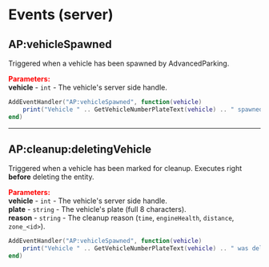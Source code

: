 
# Events (server)

## AP:vehicleSpawned

Triggered when a vehicle has been spawned by AdvancedParking.

<font style="color:red;">**Parameters:**</font><br>
**vehicle** - `int` - The vehicle's server side handle.

```lua
AddEventHandler("AP:vehicleSpawned", function(vehicle)
    print("Vehicle " .. GetVehicleNumberPlateText(vehicle) .. " spawned")
end)
```

***

## AP:cleanup:deletingVehicle

Triggered when a vehicle has been marked for cleanup. Executes right **before** deleting the entity.

<font style="color:red;">**Parameters:**</font><br>
**vehicle** - `int` - The vehicle's server side handle.<br>
**plate** - `string` - The vehicle's plate (full 8 characters).<br>
**reason** - `string` - The cleanup reason (`time`, `engineHealth`, `distance`, `zone_<id>`).

```lua
AddEventHandler("AP:vehicleSpawned", function(vehicle)
    print("Vehicle " .. GetVehicleNumberPlateText(vehicle) .. " was deleted")
end)
```
